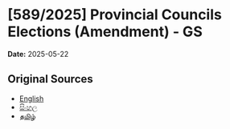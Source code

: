 # [589/2025] Provincial Councils Elections (Amendment) - GS

**Date:** 2025-05-22

## Original Sources

- [English](https://documents.gov.lk/view/bills/2025/5/589-2025_E.pdf)
- [සිංහල](https://documents.gov.lk/view/bills/2025/5/589-2025_S.pdf)
- [தமிழ்](https://documents.gov.lk/view/bills/2025/5/589-2025_T.pdf)
